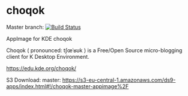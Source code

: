 # choqok
Master branch:
[![Build Status](http://aci.pangea.pub/job/choqok-master-appimage/badge/icon)](http://aci.pangea.pub/job/choqok-master-appimage/)

AppImage for KDE choqok

Choqok ( pronounced: tʃœˈʁʊk ) is a Free/Open Source micro-blogging client for K Desktop Environment.

https://edu.kde.org/choqok/

S3 Download:
master:
https://s3-eu-central-1.amazonaws.com/ds9-apps/index.html#!/choqok-master-appimage%2F
